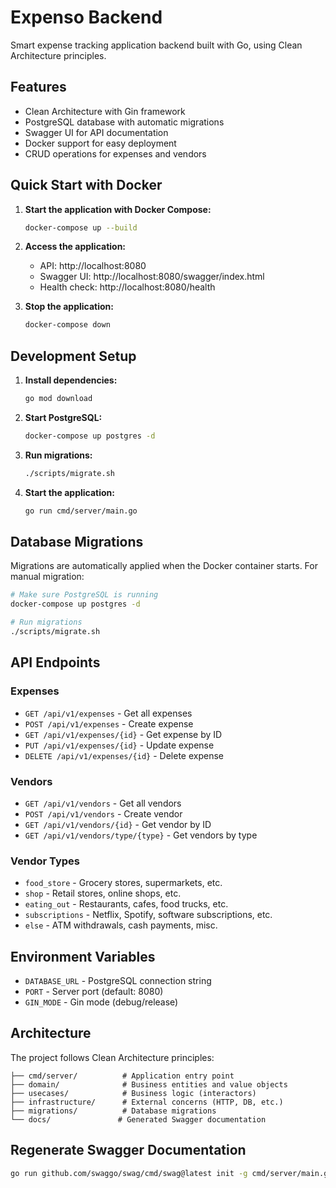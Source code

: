 # Expenso Backend

Smart expense tracking application backend built with Go, using Clean Architecture principles.

## Features

- Clean Architecture with Gin framework
- PostgreSQL database with automatic migrations
- Swagger UI for API documentation
- Docker support for easy deployment
- CRUD operations for expenses and vendors

## Quick Start with Docker

1. **Start the application with Docker Compose:**
   ```bash
   docker-compose up --build
   ```

2. **Access the application:**
   - API: http://localhost:8080
   - Swagger UI: http://localhost:8080/swagger/index.html
   - Health check: http://localhost:8080/health

3. **Stop the application:**
   ```bash
   docker-compose down
   ```

## Development Setup

1. **Install dependencies:**
   ```bash
   go mod download
   ```

2. **Start PostgreSQL:**
   ```bash
   docker-compose up postgres -d
   ```

3. **Run migrations:**
   ```bash
   ./scripts/migrate.sh
   ```

4. **Start the application:**
   ```bash
   go run cmd/server/main.go
   ```

## Database Migrations

Migrations are automatically applied when the Docker container starts. For manual migration:

```bash
# Make sure PostgreSQL is running
docker-compose up postgres -d

# Run migrations
./scripts/migrate.sh
```

## API Endpoints

### Expenses
- `GET /api/v1/expenses` - Get all expenses
- `POST /api/v1/expenses` - Create expense
- `GET /api/v1/expenses/{id}` - Get expense by ID
- `PUT /api/v1/expenses/{id}` - Update expense
- `DELETE /api/v1/expenses/{id}` - Delete expense

### Vendors
- `GET /api/v1/vendors` - Get all vendors
- `POST /api/v1/vendors` - Create vendor
- `GET /api/v1/vendors/{id}` - Get vendor by ID
- `GET /api/v1/vendors/type/{type}` - Get vendors by type

### Vendor Types
- `food_store` - Grocery stores, supermarkets, etc.
- `shop` - Retail stores, online shops, etc.
- `eating_out` - Restaurants, cafes, food trucks, etc.
- `subscriptions` - Netflix, Spotify, software subscriptions, etc.
- `else` - ATM withdrawals, cash payments, misc.

## Environment Variables

- `DATABASE_URL` - PostgreSQL connection string
- `PORT` - Server port (default: 8080)
- `GIN_MODE` - Gin mode (debug/release)

## Architecture

The project follows Clean Architecture principles:

```
├── cmd/server/          # Application entry point
├── domain/              # Business entities and value objects
├── usecases/            # Business logic (interactors)
├── infrastructure/      # External concerns (HTTP, DB, etc.)
├── migrations/          # Database migrations
└── docs/               # Generated Swagger documentation
```

## Regenerate Swagger Documentation

```bash
go run github.com/swaggo/swag/cmd/swag@latest init -g cmd/server/main.go
```